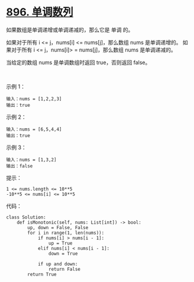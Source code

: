 # [896. 单调数列](https://leetcode.cn/problems/monotonic-array/)

如果数组是单调递增或单调递减的，那么它是 单调 的。

如果对于所有 i <= j，nums[i] <= nums[j]，那么数组 nums 是单调递增的。 如果对于所有 i <= j，nums[i]> = nums[j]，那么数组 nums 是单调递减的。

当给定的数组 nums 是单调数组时返回 true，否则返回 false。

 

示例 1：
```
输入：nums = [1,2,2,3]
输出：true
```
示例 2：
```
输入：nums = [6,5,4,4]
输出：true
```
示例 3：
```
输入：nums = [1,3,2]
输出：false
```

提示：
```
1 <= nums.length <= 10**5
-10**5 <= nums[i] <= 10**5
```

代码：
```python3
class Solution:
    def isMonotonic(self, nums: List[int]) -> bool:
        up, down = False, False
        for i in range(1, len(nums)):
            if nums[i] > nums[i - 1]:
                up = True
            elif nums[i] < nums[i - 1]:
                down = True
            
            if up and down:
                return False
        return True
```